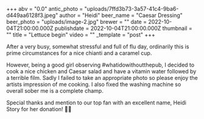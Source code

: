 +++
abv = "0.0"
antic_photo = "uploads/7ffd3b73-3a57-41c4-9ba6-d449aa6128f3.jpeg"
author = "Heidi"
beer_name = "Caesar Dressing"
beer_photo = "uploads/image-2.jpg"
brewer = ""
date = 2022-10-04T21:00:00.000Z
publishdate = 2022-10-04T21:00:00.000Z
thumbnail = ""
title = "Lettuce begin"
video = ""
_template = "post"
+++

After a very busy, somewhat stressful and full of flu day, ordinarily this is prime circumstances for a nice chianti and a caramel cup.

However, being a good girl observing #whatidowithoutthepub, I decided to cook a nice chicken and Caesar salad and have a vitamin water followed by a terrible film. Sadly I failed to take an appropriate photo so please enjoy the artists impression of me cooking. I also fixed the washing machine so overall sober me is a complete champ. 

Special thanks and mention to our top fan with an excellent name, Heidi Story for her donation! 💙🍺
